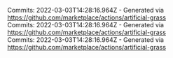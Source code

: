Commits: 2022-03-03T14:28:16.964Z - Generated via https://github.com/marketplace/actions/artificial-grass
<br>
Commits: 2022-03-03T14:28:16.964Z - Generated via https://github.com/marketplace/actions/artificial-grass
<br>
Commits: 2022-03-03T14:28:16.964Z - Generated via https://github.com/marketplace/actions/artificial-grass
<br>
